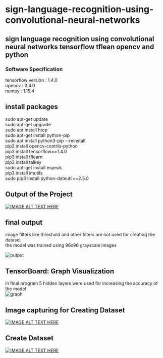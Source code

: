 # sign-language-recognition-using-convolutional-neural-networks
## sign language recognition using convolutional neural networks tensorflow tflean opencv and python

### Software Specification<br />
tensorflow version : 1.4.0<br />
opencv : 3.4.0<br />
numpy : 1.15.4<br />

## install packages
sudo apt-get update  
sudo apt-get upgrade  
sudo apt install htop  
sudo apt-get install python-pip  
sudo apt install python3-pip --reinstall  
pip3 install opencv-contrib-python  
pip3 install tensorflow==1.4.0  
pip3 install tflearn  
pip3 install talkey  
sudo apt-get install espeak  
pip3 install imutils  
sudo pip3 install  python-dateutil==2.5.0  

 ## Output of the Project

[![IMAGE ALT TEXT HERE](https://img.youtube.com/vi/3TOiZiPHpTU/0.jpg)](https://www.youtube.com/watch?v=3TOiZiPHpTU)

 ## final output 
image filters like threshold and other filters are not used for creating the dataset  
the model was trained using 96x96 grayscale images

![output](https://user-images.githubusercontent.com/18006433/57105815-708f7200-6d49-11e9-8a1b-b8aa525dc541.png)
## TensorBoard: Graph Visualization
in final program 5 hidden layers were used for increasing the accuracy of the model  
![graph](https://user-images.githubusercontent.com/18006433/57106555-56569380-6d4b-11e9-842c-b00f1558dcb0.png)
## Image capturing for Creating Dataset

[![IMAGE ALT TEXT HERE](https://img.youtube.com/vi/mpdPXWcXp3I/0.jpg)](https://www.youtube.com/watch?v=mpdPXWcXp3I)

## Create Dataset
[![IMAGE ALT TEXT HERE](https://img.youtube.com/vi/6H-YQlrgn6U/0.jpg)](https://www.youtube.com/watch?v=6H-YQlrgn6U)
